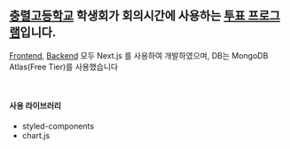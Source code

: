 ## <a href="https://school.busanedu.net/pscr-h/main.do">충렬고등학교</a> 학생회가 회의시간에 사용하는 <a href="https://crhs-council.vercel.app/">투표 프로그램</a>입니다.

<a href="https://github.com/J1min/ChungRyeol-Student-Council/tree/main/pages">Frontend</a>, <a href="https://github.com/J1min/ChungRyeol-Student-Council/tree/main/pages/api">Backend</a> 모두 Next.js 를 사용하여 개발하였으며, DB는 MongoDB Atlas(Free Tier)를 사용했습니다

<br />

#### 사용 라이브러리

* styled-components
* chart.js

